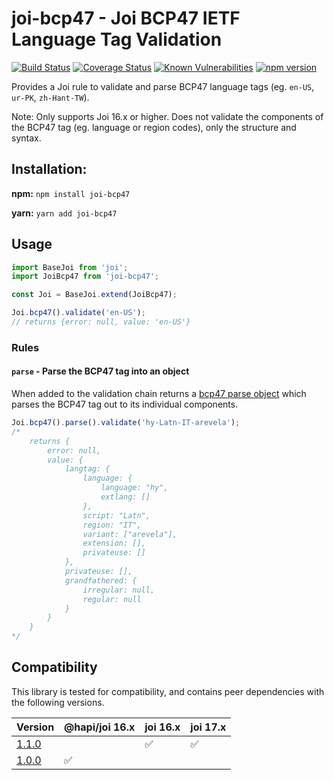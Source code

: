 # joi-bcp47 - Joi BCP47 IETF Language Tag Validation 

[![Build Status](https://travis-ci.com/tjdavey/joi-bcp47.svg?branch=master)](https://travis-ci.com/tjdavey/joi-bcp47)
[![Coverage Status](https://coveralls.io/repos/github/tjdavey/joi-bcp47/badge.svg)](https://coveralls.io/github/tjdavey/joi-bcp47)
[![Known Vulnerabilities](https://snyk.io/test/github/tjdavey/joi-bcp47/badge.svg?targetFile=package.json)](https://snyk.io/test/github/tjdavey/joi-bcp47?targetFile=package.json)
[![npm version](https://badge.fury.io/js/joi-bcp47.svg)](https://badge.fury.io/js/joi-bcp47)

Provides a Joi rule to validate and parse BCP47 language tags (eg. `en-US`, `ur-PK`, `zh-Hant-TW`).

Note: Only supports Joi 16.x or higher. Does not validate the components of the BCP47 tag (eg. language or region codes), only the structure and syntax.

## Installation:

**npm:** `npm install joi-bcp47`

**yarn:** `yarn add joi-bcp47`

## Usage

```js
import BaseJoi from 'joi';
import JoiBcp47 from 'joi-bcp47';

const Joi = BaseJoi.extend(JoiBcp47);

Joi.bcp47().validate('en-US');
// returns {error: null, value: 'en-US'}
```

### Rules

#### `parse` - Parse the BCP47 tag into an object

When added to the validation chain returns a [bcp47 parse object](https://github.com/gagle/node-bcp47/blob/master/examples/sample.js) which parses the BCP47 tag out to its individual components. 

```js
Joi.bcp47().parse().validate('hy-Latn-IT-arevela');
/*
    returns {
        error: null,
        value: {
            langtag: {
                language: {
                    language: "hy",
                    extlang: []
                },
                script: "Latn",
                region: "IT",
                variant: ["arevela"],
                extension: [],
                privateuse: []
            },
            privateuse: [],
            grandfathered: {
                irregular: null,
                regular: null
            }
        }
    }
*/
```

## Compatibility

This library is tested for compatibility, and contains peer dependencies with the following versions.

| Version                                                           | @hapi/joi 16.x | joi 16.x | joi 17.x |
|-------------------------------------------------------------------|----------------|----------|----------|
| [1.1.0](https://github.com/tjdavey/joi-bcp47/releases/tag/v1.1.0) |                | ✅       | ✅       |
| [1.0.0](https://github.com/tjdavey/joi-bcp47/releases/tag/v1.0.0) | ✅              |         |          |
